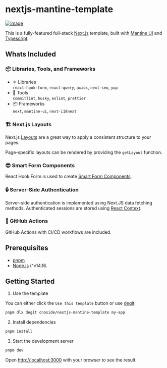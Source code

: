 # nextjs-mantine-template

[![image](https://user-images.githubusercontent.com/82776299/198222381-1c90bd7e-2f1a-4d74-b8dc-0a017a5102a6.png)](https://nextjs-mantine-template.deploy.cnoside.dev)

This is a fully-featured full-stack [Next.js](https://nextjs.org/) template, built with [Mantine UI](https://mantine.dev/) and [Typescript](https://www.typescriptlang.org/).

## Whats Included

### 📦 Libraries, Tools, and Frameworks

- ⚛ Libraries<br /> `react-hook-form`, `react-query`, `axios`, `next-seo`, `yup`
- 🔧 Tools<br/>`commitlint`, `husky`, `eslint`, `prettier`
- 📦 Frameworks<br/>`next`, `mantine-ui`, `next-i18next`

### 🏗 Next.js Layouts

Next.js [Layouts](https://nextjs.org/docs/basic-features/layouts) are a great way to apply a consistent structure to your pages.

Page-specific layouts can be rendered by providing the `getLayout` function.

### 😎 Smart Form Components

React Hook Form is used to create [Smart Form Components](https://react-hook-form.com/advanced-usage/#SmartFormComponent).

### 🔒 Server-Side Authentication

Server-side authentication is implemented using Next.JS data fetching methods. Authenticated sessions are stored using [React Context](https://reactjs.org/docs/context.html).

### 💪 GitHub Actions

GitHub Actions with CI/CD workflows are included.

## Prerequisites

- [pnpm](https://pnpm.io/)
- [Node.js](https://nodejs.org/en/) (^v14.16.

## Getting Started

1. Use the template

You can either click the `Use this template` button or use [degit](https://github.com/Rich-Harris/degit).

```bash
pnpm dlx degit cnoside/nextjs-mantine-template my-app
```

2. Install dependencies

```bash
pnpm install
```

3. Start the development server

```bash
pnpm dev
```

Open [http://localhost:3000](http://localhost:3000) with your browser to see the result.
